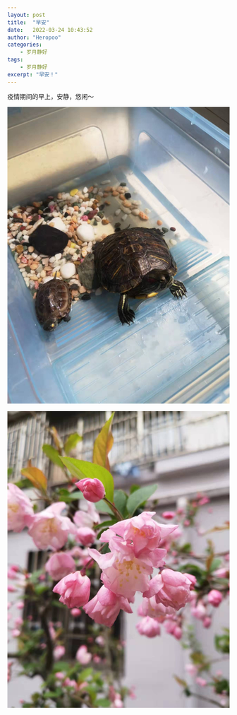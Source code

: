 ```yaml
---
layout: post
title:  "早安"
date:   2022-03-24 10:43:52
author: "Heropoo"
categories: 
    - 岁月静好
tags:
    - 岁月静好
excerpt: "早安！"
---
```


疫情期间的早上，安静，悠闲～

![pic](/assets/images/WechatIMG224.jpeg)

![pic](/assets/images/WechatIMG225.jpeg)

